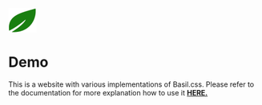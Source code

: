 ![basilcss logo](./public/basilcss-transparent.png)

# Demo

This is a website with various implementations of Basil.css. Please refer to the documentation for more explanation how to use it **[HERE.](https://basilcss.com)**

